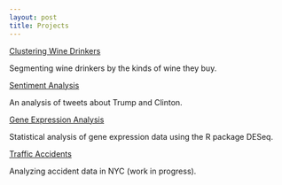 ```yaml
---
layout: post
title: Projects
---
```



 [Clustering Wine Drinkers](https://github.com/JoomiK/WineDrinkers/blob/master/WineDrinkers.ipynb) 
 
 Segmenting wine drinkers by the kinds of wine they buy.

 
 [Sentiment Analysis](https://github.com/JoomiK/Trump_Clinton_Tweets/blob/master/Trump_Clinton_tweets.ipynb) 

An analysis of tweets about Trump and Clinton.

 [Gene Expression Analysis](https://github.com/JoomiK/GeneExpression) 

Statistical analysis of gene expression data using the R package DESeq.

 [Traffic Accidents](https://github.com/JoomiK/Accidents/blob/master/Accidents.ipynb) 

Analyzing accident data in NYC (work in progress).
